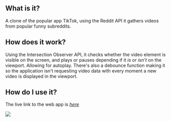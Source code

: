 ## What is it?

A clone of the popular app TikTok, using the Reddit API it gathers videos from popular funny subreddits.

## How does it work?

Using the Intersection Observer API, it checks whether the video element is visible on the screen, and plays or pauses depending if it *is* or *isn't* on the viewport. Allowing for autoplay. There's also a debounce  function making it so the application isn't requesting video data with every moment a new video is displayed in the viewport. 


## How do I use it?

The live link to the web app is *[here](https://tsavo213.github.io/Tik-Tok-Clone/)*

<img src="https://i.imgur.com/DDToGAD.png"/>
